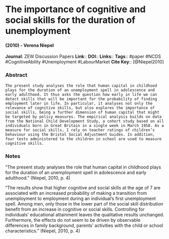 # The importance of cognitive and social skills for the duration of unemployment
#### (2010) - Verena Niepel
**Journal**: ZEW Discussion Papers
**Link**:: 
**DOI**:: 
**Links**:: 
**Tags**:: #paper #NCDS #CognitiveAbility #Unemployment #LabourMarket 
**Cite Key**:: [@Niepel2010]

### Abstract

```
The present study analyses the role that human capital in childhood plays for the duration of an unemployment spell in adolescence and early adulthood. It thus asks the question how early in life we can detect skills that will be important for the probability of finding employment later in life. In particular, it analyses not only the relevance of cognitive skills, but also explores the importance of social skills, being a further dimension of human capital that might be targeted by policy measures. The empirical analysis builds on data from the National Child Development Study, a cohort study based on all individuals born in Great Britain in a single week in March 1958. As a measure for social skills, I rely on teacher ratings of children’s behaviour using the Bristol Social Adjustment Guides. In addition, four tests administered to the children in school are used to measure cognitive skills.
```

### Notes

“The present study analyses the role that human capital in childhood plays for the duration of an unemployment spell in adolescence and early adulthood.” (Niepel, 2010, p. 4)

“The results show that higher cognitive and social skills at the age of 7 are associated with an increased probability of making a transition from unemployment to employment during an individual’s first unemployment spell. Among men, only those in the lower part of the social skill distribution benefit from an increase in cognitive or social skills. Controlling for individuals’ educational attainment leaves the qualitative results unchanged. Furthermore, the effects do not seem to be driven by observable differences in family background, parents’ activities with the child or school characteristics.” (Niepel, 2010, p. 4)